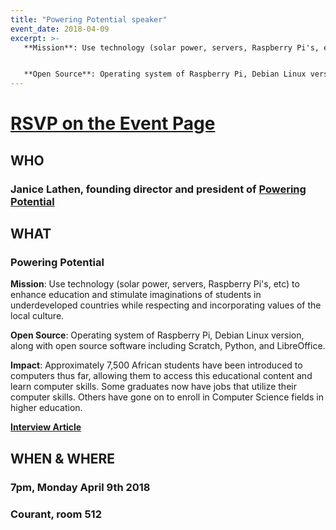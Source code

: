 ```yaml
---
title: "Powering Potential speaker"
event_date: 2018-04-09
excerpt: >-
   **Mission**: Use technology (solar power, servers, Raspberry Pi's, etc) to enhance education and stimulate imaginations of students in underdeveloped countries while respecting and incorporating values of the local culture.


   **Open Source**: Operating system of Raspberry Pi, Debian Linux version, along with open source software including Scratch, Python, and LibreOffice.
---
```


# [RSVP on the Event Page](https://orgsync.com/170073/events/2357076/occurrences/5627360)

## WHO

### Janice Lathen, founding director and president of [Powering Potential](http://www.poweringpotential.org/)

## WHAT

### Powering Potential

**Mission**: Use technology (solar power, servers, Raspberry Pi's, etc) to enhance education and stimulate imaginations of students in underdeveloped countries while respecting and incorporating values of the local culture.

**Open Source**: Operating system of Raspberry Pi, Debian Linux version, along with open source software including Scratch, Python, and LibreOffice.

**Impact**: Approximately 7,500 African students have been introduced to computers thus far, allowing them to access this educational content and learn computer skills. Some graduates now have jobs that utilize their computer skills. Others have gone on to enroll in Computer Science fields in higher education.

[**Interview Article**](https://opensource.com/education/16/6/interview-janice-lathen-powering-potential)

## WHEN & WHERE

### 7pm, Monday April 9th 2018

### Courant, room 512

